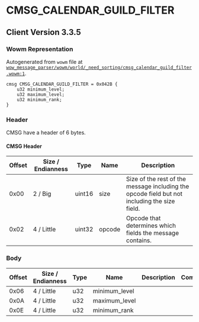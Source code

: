 # CMSG_CALENDAR_GUILD_FILTER

## Client Version 3.3.5

### Wowm Representation

Autogenerated from `wowm` file at [`wow_message_parser/wowm/world/_need_sorting/cmsg_calendar_guild_filter.wowm:1`](https://github.com/gtker/wow_messages/tree/main/wow_message_parser/wowm/world/_need_sorting/cmsg_calendar_guild_filter.wowm#L1).
```rust,ignore
cmsg CMSG_CALENDAR_GUILD_FILTER = 0x042B {
    u32 minimum_level;
    u32 maximum_level;
    u32 minimum_rank;
}
```
### Header

CMSG have a header of 6 bytes.

#### CMSG Header

| Offset | Size / Endianness | Type   | Name   | Description |
| ------ | ----------------- | ------ | ------ | ----------- |
| 0x00   | 2 / Big           | uint16 | size   | Size of the rest of the message including the opcode field but not including the size field.|
| 0x02   | 4 / Little        | uint32 | opcode | Opcode that determines which fields the message contains.|

### Body

| Offset | Size / Endianness | Type | Name | Description | Comment |
| ------ | ----------------- | ---- | ---- | ----------- | ------- |
| 0x06 | 4 / Little | u32 | minimum_level |  |  |
| 0x0A | 4 / Little | u32 | maximum_level |  |  |
| 0x0E | 4 / Little | u32 | minimum_rank |  |  |

